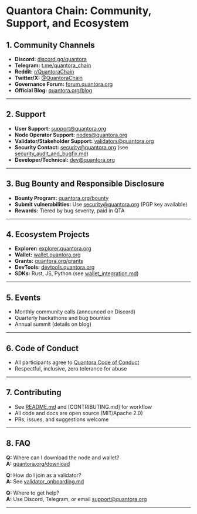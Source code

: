 # Quantora Chain: Community, Support, and Ecosystem

## 1. Community Channels

- **Discord:** [discord.gg/quantora](https://discord.gg/quantora)
- **Telegram:** [t.me/quantora_chain](https://t.me/quantora_chain)
- **Reddit:** [r/QuantoraChain](https://reddit.com/r/QuantoraChain)
- **Twitter/X:** [@QuantoraChain](https://twitter.com/QuantoraChain)
- **Governance Forum:** [forum.quantora.org](https://forum.quantora.org)
- **Official Blog:** [quantora.org/blog](https://quantora.org/blog)

---

## 2. Support

- **User Support:** support@quantora.org
- **Node Operator Support:** nodes@quantora.org
- **Validator/Stakeholder Support:** validators@quantora.org
- **Security Contact:** security@quantora.org (see [security_audit_and_bugfix.md](security_audit_and_bugfix.md))
- **Developer/Technical:** dev@quantora.org

---

## 3. Bug Bounty and Responsible Disclosure

- **Bounty Program:** [quantora.org/bounty](https://quantora.org/bounty)
- **Submit vulnerabilities:** Use security@quantora.org (PGP key available)
- **Rewards:** Tiered by bug severity, paid in QTA

---

## 4. Ecosystem Projects

- **Explorer:** [explorer.quantora.org](https://explorer.quantora.org)
- **Wallet:** [wallet.quantora.org](https://wallet.quantora.org)
- **Grants:** [quantora.org/grants](https://quantora.org/grants)
- **DevTools:** [devtools.quantora.org](https://devtools.quantora.org)
- **SDKs:** Rust, JS, Python (see [wallet_integration.md](wallet_integration.md))

---

## 5. Events

- Monthly community calls (announced on Discord)
- Quarterly hackathons and bug bounties
- Annual summit (details on blog)

---

## 6. Code of Conduct

- All participants agree to [Quantora Code of Conduct](https://quantora.org/conduct)
- Respectful, inclusive, zero tolerance for abuse

---

## 7. Contributing

- See [README.md](README.md) and [CONTRIBUTING.md] for workflow
- All code and docs are open source (MIT/Apache 2.0)
- PRs, issues, and suggestions welcome

---

## 8. FAQ

**Q:** Where can I download the node and wallet?  
**A:** [quantora.org/download](https://quantora.org/download)

**Q:** How do I join as a validator?  
**A:** See [validator_onboarding.md](validator_onboarding.md)

**Q:** Where to get help?  
**A:** Use Discord, Telegram, or email support@quantora.org

---
